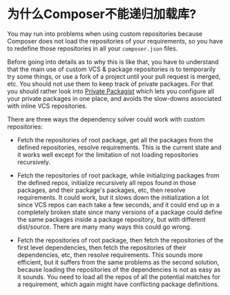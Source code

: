 # 为什么Composer不能递归加载库?

You may run into problems when using custom repositories because Composer does
not load the repositories of your requirements, so you have to redefine those
repositories in all your `composer.json` files.

Before going into details as to why this is like that, you have to understand
that the main use of custom VCS & package repositories is to temporarily try
some things, or use a fork of a project until your pull request is merged, etc.
You should not use them to keep track of private packages. For that you should
rather look into [Private Packagist](https://packagist.com) which lets you
configure all your private packages in one place, and avoids the slow-downs
associated with inline VCS repositories.

There are three ways the dependency solver could work with custom repositories:

- Fetch the repositories of root package, get all the packages from the defined
repositories, resolve requirements. This is the current state and it works well
except for the limitation of not loading repositories recursively.

- Fetch the repositories of root package, while initializing packages from the
defined repos, initialize recursively all repos found in those packages, and
their package's packages, etc, then resolve requirements. It could work, but it
slows down the initialization a lot since VCS repos can each take a few seconds,
and it could end up in a completely broken state since many versions of a package
could define the same packages inside a package repository, but with different
dist/source. There are many many ways this could go wrong.

- Fetch the repositories of root package, then fetch the repositories of the
first level dependencies, then fetch the repositories of their dependencies, etc,
then resolve requirements. This sounds more efficient, but it suffers from the
same problems as the second solution, because loading the repositories of the
dependencies is not as easy as it sounds. You need to load all the repos of all
the potential matches for a requirement, which again might have conflicting
package definitions.

